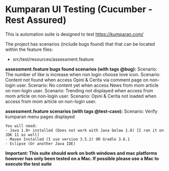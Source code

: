 Kumparan UI Testing (Cucumber - Rest Assured) 
========================================
This is automation suite is designed to test https://kumparan.com/

The project has scenarios (include bugs found) that that can be located within the feature files: 
 - src/test/resources/assessment.feature  

**assessment.feature bugs found scenarios (with tags @bug):**
    Scenario: The number of like is increase when non login choose love icon.
    Scenario: Content not found when access Opini & Cerita via comment page on non-login user.
    Scenario: No content yet when access News from mom article on non-login user.
    Scenario: Trending not displayed when access from mom article on non-login user.
    Scenario: Opini & Cerita not loaded when access from mom article on non-login user.

**assessment.feature scenarios (with tags @test-case):**
    Scenario: Verify kumparan menu pages displayed

```
You will need:
- Java 1.8+ installed (Does not work with Java below 1.8) [I ran it on JDK 11 as well]
- Maven Installed (I use version 3.5.2) OR Gradle 3.6.1
- Eclipse (Or another Java IDE)
```
**Important: This suite should work on both windows and mac platforms however has only been tested on a Mac. If possible please use a Mac to execute the test suite**
